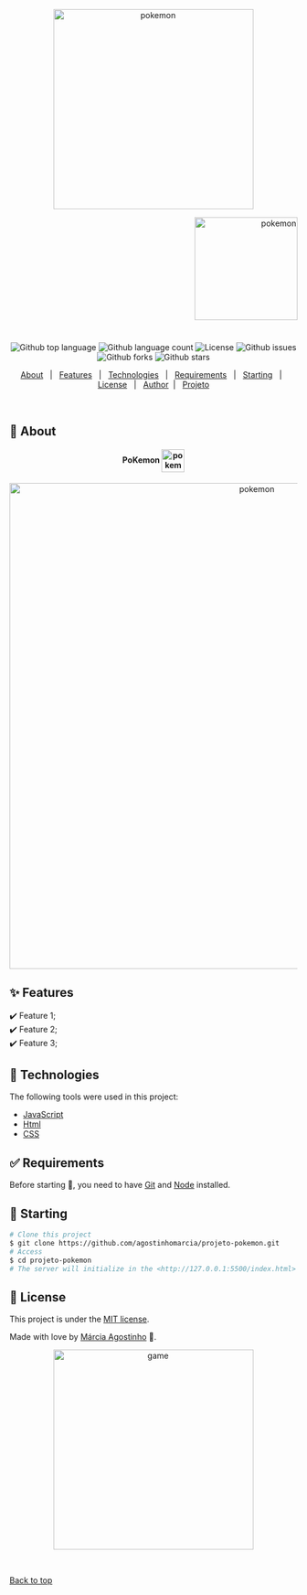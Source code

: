 <p align="center">
   <img src="https://media.giphy.com/media/nMy8HTFQRWpudNwbxQ/giphy.gif" alt="pokemon" width="350"/>
</p>

<p align="right">
   <img src="https://media.giphy.com/media/DTuTMRAQ4EVGBbtpkg/giphy.gif" alt="pokemon" width="180"/>
</p>




<h1 align="center"></h1>

<p align="center">
  <img alt="Github top language" src="https://img.shields.io/github/languages/top/agostinhomarcia/projeto-pokemon?color=b60999">

  <img alt="Github language count" src="https://img.shields.io/github/languages/count/agostinhomarcia/projeto-pokemon?color=b60999">

  <!-- <img alt="Repository size" src="https://img.shields.io/agostinhomarcia/projeto-pokemon?color=008B8B"> -->

   <img alt="License" src="https://img.shields.io/github/license/agostinhomarcia/projeto-pokemon?color=b60999">

   <img alt="Github issues" src="https://img.shields.io/github/issues/agostinhomarcia/projeto-pokemon?color=b60999" /> 

   <img alt="Github forks" src="https://img.shields.io/github/forks/agostinhomarcia/projeto-pokemon?color=b60999" /> 

   <img alt="Github stars" src="https://img.shields.io/github/stars/agostinhomarcia/projeto-pokemon?color=b60999" /> 
</p>


<p align="center">
  <a href="#dart-about">About</a> &#xa0; | &#xa0; 
  <a href="#sparkles-features">Features</a> &#xa0; | &#xa0;
  <a href="#rocket-technologies">Technologies</a> &#xa0; | &#xa0;
  <a href="#white_check_mark-requirements">Requirements</a> &#xa0; | &#xa0;
  <a href="#checkered_flag-starting">Starting</a> &#xa0; | &#xa0;
  <a href="#memo-license">License</a> &#xa0; | &#xa0;
  <a href="https://github.com/agostinhomarcia" target="_blank">Author</a>&#xa0; | &#xa0
  <a href="#" target="_blank" rel="noopener noreferrer">Projeto</a>
</p>

<br>

## :dart: About ##


<h4 align="center"> PoKemon  <img src="https://media.giphy.com/media/VvQxlFHk11sM9AZwjv/giphy.gif" alt="pokemon" width="40" align="center"/>  </h4>

<p align="center">
   <img src="https://media.giphy.com/media/KE66gZrgDwqiqN1fHe/giphy.gif" alt="pokemon" width="850"/>
</p>


## :sparkles: Features ##

:heavy_check_mark: Feature 1;\
:heavy_check_mark: Feature 2;\
:heavy_check_mark: Feature 3;

## :rocket: Technologies ##

The following tools were used in this project:


- [JavaScript](https://developer.mozilla.org/pt-BR/docs/Web/JavaScript) 
- [Html](https://developer.mozilla.org/pt-BR/docs/Web/HTML/Element/html/)  
- [CSS](https://developer.mozilla.org/pt-BR/docs/Web/CSS)  


## :white_check_mark: Requirements ##

Before starting :checkered_flag:, you need to have [Git](https://git-scm.com) and [Node](https://nodejs.org/en/) installed.

## :checkered_flag: Starting ##


```bash
# Clone this project
$ git clone https://github.com/agostinhomarcia/projeto-pokemon.git
# Access
$ cd projeto-pokemon
# The server will initialize in the <http://127.0.0.1:5500/index.html>
```


## :memo: License ##


This project is under the [MIT license](./License).

Made with love by [Márcia Agostinho](https://github.com/agostinhomarcia) 🚀.




<p align="center">
   <img src="https://media.giphy.com/media/KDCeTkQql6ifS/giphy.gif" alt="game" width="350"/>
</p>

&#xa0;

<a href="#top">Back to top </a>
